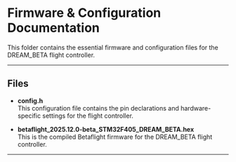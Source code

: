 # Firmware & Configuration Documentation

This folder contains the essential firmware and configuration files for the DREAM_BETA flight controller.

---

## Files

- **config.h**  
  This configuration file contains the pin declarations and hardware-specific settings for the flight controller.

- **betaflight_2025.12.0-beta_STM32F405_DREAM_BETA.hex**  
  This is the compiled Betaflight firmware for the DREAM_BETA flight controller.

---
